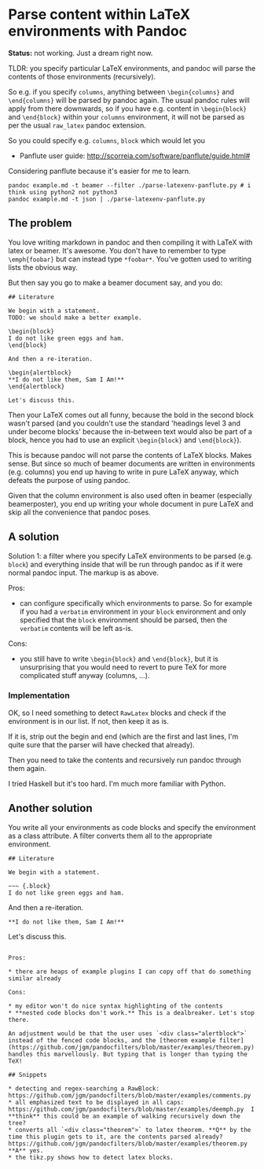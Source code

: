 # Parse content within LaTeX environments with Pandoc

**Status:** not working. Just a dream right now.

TLDR: you specify particular LaTeX environments, and pandoc will parse the contents of those environments (recursively).

So e.g. if you specify `columns`, anything between `\begin{columns}` and `\end{columns}` will be parsed by pandoc again. The usual pandoc rules will apply from there downwards, so if you have e.g. content in `\begin{block}` and `\end{block}` within your `columns` environment, it will not be parsed as per the usual `raw_latex` pandoc extension.

So you could specify e.g. `columns`, `block` which would let you 

* Panflute user guide: http://scorreia.com/software/panflute/guide.html#

Considering panflute because it's easier for me to learn.

~~~
pandoc example.md -t beamer --filter ./parse-latexenv-panflute.py # i think using python2 not python3
pandoc example.md -t json | ./parse-latexenv-panflute.py
~~~

## The problem

You love writing markdown in pandoc and then compiling it with LaTeX with latex or beamer. It's awesome. You don't have to remember to type `\emph{foobar}` but can instead type `*foobar*`. You've gotten used to writing lists the obvious way.

But then say you go to make a beamer document say, and you do:

~~~
## Literature

We begin with a statement.
TODO: we should make a better example.

\begin{block}
I do not like green eggs and ham.
\end{block}

And then a re-iteration.

\begin{alertblock}
**I do not like them, Sam I Am!**
\end{alertblock}

Let's discuss this.
~~~

Then your LaTeX comes out all funny, because the bold in the second block wasn't parsed (and you couldn't use the standard 'headings level 3 and under become blocks' because the in-between text would also be part of a block, hence you had to use an explicit `\begin{block}` and `\end{block}`).

This is because pandoc will not parse the contents of LaTeX blocks. Makes sense.
But since so much of beamer documents are written in environments (e.g. columns) you end up having to write in pure LaTeX anyway, which defeats the purpose of using pandoc.

Given that the column environment is also used often in beamer (especially beamerposter), you end up writing your whole document in pure LaTeX and skip all the convenience that pandoc poses.

## A solution

Solution 1: a filter where you specify LaTeX environments to be parsed (e.g. `block`) and everything inside that will be run through pandoc as if it were normal pandoc input. The markup is as above.

Pros:

* can configure specifically which environments to parse. So for example if you had a `verbatim` environment in your `block` environment and only specified that the `block` environment should be parsed, then the `verbatim` contents will be left as-is.

Cons:

* you still have to write `\begin{block}` and `\end{block}`, but it is unsurprising that you would need to revert to pure TeX for more complicated stuff anyway (columns, ...).

### Implementation

OK, so I need something to detect `RawLatex` blocks and check if the environment is in our list.
If not, then keep it as is.

If it is, strip out the begin and end (which are the first and last lines, I'm quite sure that the parser will have checked that already).

Then you need to take the contents and recursively run pandoc through them again.

I tried Haskell but it's too hard. I'm much more familiar with Python.


## Another solution

You write all your environments as code blocks and specify the environment as a class attribute.
A filter converts them all to the appropriate environment.

~~~
## Literature

We begin with a statement.

~~~ {.block}
I do not like green eggs and ham.
~~~

And then a re-iteration.

~~~ {.alertblock}
**I do not like them, Sam I Am!**
~~~

Let's discuss this.
~~~

Pros:

* there are heaps of example plugins I can copy off that do something similar already

Cons:

* my editor won't do nice syntax highlighting of the contents
* **nested code blocks don't work.** This is a dealbreaker. Let's stop there.

An adjustment would be that the user uses `<div class="alertblock">` instead of the fenced code blocks, and the [theorem example filter](https://github.com/jgm/pandocfilters/blob/master/examples/theorem.py) handles this marvellously. But typing that is longer than typing the TeX!

## Snippets

* detecting and regex-searching a RawBlock: https://github.com/jgm/pandocfilters/blob/master/examples/comments.py
* all emphasized text to be displayed in all caps: https://github.com/jgm/pandocfilters/blob/master/examples/deemph.py  I **think** this could be an example of walking recursively down the tree?
* converts all `<div class="theorem">` to latex theorem. **Q** by the time this plugin gets to it, are the contents parsed already? https://github.com/jgm/pandocfilters/blob/master/examples/theorem.py  **A** yes.
* the tikz.py shows how to detect latex blocks.
